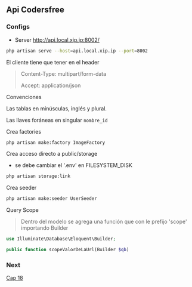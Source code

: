 ## Api Codersfree

### Configs

* Server http://api.local.xip.ip:8002/

```bash
php artisan serve --host=api.local.xip.ip --port=8002
```

El cliente tiene que tener en el header
> Content-Type: multipart/form-data
>
> Accept: application/json

Convenciones

Las tablas en minúsculas, inglés y plural.

Las llaves foráneas en singular `nombre_id`

Crea factories

```bash
php artisan make:factory ImageFactory
```

Crea acceso directo a public/storage

- se debe cambiar el '.env' en FILESYSTEM_DISK

```bash
php artisan storage:link
```

Crea seeder

```bash
php artisan make:seeder UserSeeder
```

Query Scope

> Dentro del modelo se agrega una función que con le prefijo 'scope' importando Builder

```php
use Illuminate\Database\Eloquent\Builder;

public function scopeValorDeLaUrl(Builder $qb)
```

### Next

[Cap 18](https://codersfree.com/courses-status/aprende-a-crear-una-api-restful-con-laravel/ampliar-la-funcionalidad-con-los-query-scopes-con-traits-de-php)


